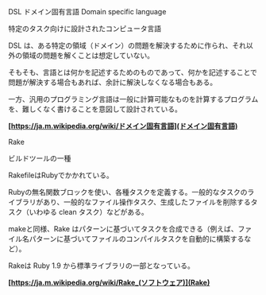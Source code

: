 DSL ドメイン固有言語 Domain specific language

特定のタスク向けに設計されたコンピュータ言語

DSL は、ある特定の領域（ドメイン）の問題を解決するために作られ、それ以外の領域の問題を解くことは想定していない。

そもそも、言語とは何かを記述するためのものであって、何かを記述することで問題が解決する場合もあれば、余計に解決しなくなる場合もある。

一方、汎用のプログラミング言語は一般に計算可能なものを計算するプログラムを、難しくなく書けることを意図して設計されている。

**[https://ja.m.wikipedia.org/wiki/ドメイン固有言語](ドメイン固有言語)**

Rake

ビルドツールの一種

RakefileはRubyでかかれている。

Rubyの無名関数ブロックを使い、各種タスクを定義する。一般的なタスクのライブラリがあり、一般的なファイル操作タスク、生成したファイルを削除するタスク（いわゆる clean タスク）などがある。

makeと同様、Rake はパターンに基づいてタスクを合成できる（例えば、ファイル名パターンに基づいてファイルのコンパイルタスクを自動的に構築するなど）。

Rakeは Ruby 1.9 から標準ライブラリの一部となっている。

**[https://ja.m.wikipedia.org/wiki/Rake_(ソフトウェア)](Rake)**